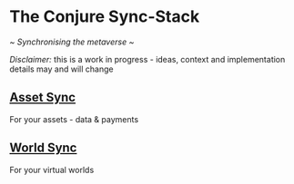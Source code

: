 # The Conjure Sync-Stack

*~ Synchronising the metaverse ~*

*Disclaimer:* this is a work in progress - ideas, context and implementation details may and will change

## [Asset Sync](packages/assetsync)

For your assets - data & payments

## [World Sync](packages/worldsync)

For your virtual worlds
